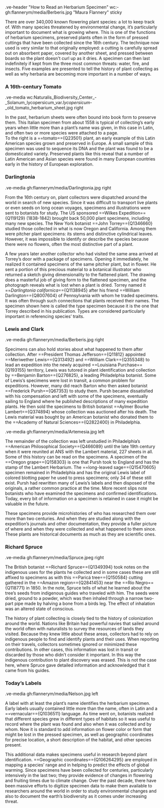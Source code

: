 .ve-header "How to Read an Herbarium Specimen"
wc:- gh:flannerym/media/Berberis.jpg "Maura Flannery" sticky

There are over 340,000 known flowering plant species:  a lot to keep track of. With many species threatened by environmental change, it’s particularly important to document what is growing where. This is one of the functions of herbarium specimens, preserved plants often in the form of pressed cuttings that have been collected since the 16th century.  The technique now used is very similar to that originally employed:  a cutting is carefully spread out on absorbent paper, covered by another sheet, and pressed between boards so the plant doesn't curl up as it dries. A specimen can then last indefinitely if kept from the three most common threats: water, fire, and insects.  Five examples are presented to tell the history of plant collecting as well as why herbaria are becoming more important in a number of ways.

### A 16th-century Tomato

.ve-media wc:Naturalis_Biodiversity_Center_-_Solanum_lycopersicum_var._lycopersicum_-_old_tomato_herbarium_sheet.jpg right

In the past, herbarium sheets were often bound into book form to preserve them.  This Italian specimen from about 1558 is typical of collecting’s early years when little more than a plant’s name was given, in this case in Latin, and often two or more species were attached to a page.  
To the right is a ==tomato=={Q23501} plant, an early example of this Latin American species grown and preserved in Europe.  A small sample of this specimen was used to sequence its DNA and the plant was found to be a domesticated variety.  Preserved plants like this reveal that a number of Latin American and Asian species were found in many European countries early in the history of European exploration.  

### Darlingtonia

.ve-media gh:flannerym/media/Darlingtonia.jpg right

From the 16th century on, plant collectors were dispatched around the world in search of new species.  Since it was difficult to transport live plants or even seeds on long ocean voyages, specimens and illustrations were sent to botanists for study.  The US sponsored ==Wilkes Expedition=={Q119129} (1838-1842) brought back 50,000 plant specimens, including many new species.  The New York botanist ==John Torrey=={Q1346660} studied those collected in what is now Oregon and California.  Among them were pitcher plant specimens: its stems and distinctive cylindrical leaves.  However, it was impossible to identify or describe the species because there were no flowers, often the most distinctive part of a plant.  

A few years later another collector who had visited the same area arrived at Torrey’s door with a package of specimens.  Opening it immediately, he realized it contained specimens of the same pitcher plant, but in flower.  He sent a portion of this precious material to a botanical illustrator who returned a sketch giving dimensionality to the flattened plant.  The drawing does a masterful job of giving form to the flattened specimen, and the photograph reveals what is lost when a plant is dried.  Torrey named it ==*Darlingtonia californica*=={Q1138945} after his friend ==William Darlington=={Q8007604} of Pennsylvania with whom he traded specimens.  It was often through such connections that plants received their names.  The specimen shown here is called the type specimen because it is the one that Torrey described in his publication.  Types are considered particularly important in referencing species’ traits.  

### Lewis and Clark
.ve-media gh:flannerym/media/Berberis.jpg right 

Specimens can also hold stories about what happened to them after collection. After ==President Thomas Jefferson=={Q11812} appointed ==Meriwether Lewis=={Q313492} and ==William Clark=={Q355348} to lead an expedition into the newly acquired ==Louisiana Purchase=={Q193155} territory, Lewis was tutored in plant identification and collection by ==Benjamin Barton=={Q276825}, a leading Philadelphia botanist.  Some of Lewis’s specimens were lost in transit, a common problem for expeditions.  However, many did reach Barton who then asked botanist ==Frederick Pursh=={Q67353} to study them. Pursh became dissatisfied with his compensation and left with some of the specimens, eventually sailing to England where he published descriptions of many expedition plants. He then sold the specimens to British botanist ==Aylmer Bourke Lambert=={Q374894} whose collection was auctioned after his death. The Lewis material was bought by an American botanist who donated them to the ==Academy of Natural Sciences=={Q2822400} in Philadelphia. 



.ve-media gh:flannerym/media/Artemesia.jpg left

The remainder of the collection was left unstudied in Philadelphia’s ==American Philosophical Society=={Q466089} until the late 19th century when it were reunited at ANS with the Lambert material, 227 sheets in all.  Some of this history can be read on the specimens. A specimen of the ==Oregon grape=={Q158303} is one that Pursh took to England and has the stamp of the Lambert Herbarium. The ==long-leaved sage=={Q15470605} specimen remained in Philadelphia and has the original Lewis label of colored blotting paper he used to press specimens; only 34 of these still exist. Pursh had rewritten many of Lewis’s labels and then disposed of the originals, a rather common practice at the time.  More recent slips note botanists who have examined the specimens and confirmed identifications.  Today, every bit of information on a specimen is retained in case it might be valuable in the future.

These specimens provide microhistories of who has researched them over more than two centuries.  And when they are studied along with the expedition’s journals and other documentation, they provide a fuller picture of where and when they were collected and what happened to them since.  These plants are historical documents as much as they are scientific ones.  


### Richard Spruce
.ve-media gh:flannerym/media/Spruce.jpeg right

The British botanist ==Richard Spruce=={Q1349394} took notes on the indigenous uses for the plants he collected and in some cases these are still affixed to specimens as with this ==Paricá tree=={Q150584} cutting gathered in the ==Amazon region=={Q2841453} near the ==Rio Negro=={Q118771} in 1850.  In the note, Spruce tells of what he  learned about the tree’s seeds from indigenous guides who traveled with him.  The seeds were dried, ground to a powder, which was then inhaled through a narrow two-part pipe made by halving a bone from a birds leg.  The effect of inhalation was an altered state of conscious.  

The history of plant collecting is closely tied to the history of colonization around the world.  Nations like Britain had powerful navies that sailed around the world often with naturalists to survey the resources of lands they visited.  Because they knew little about these areas, collectors had to rely on indigenous people to find and identify plants and their uses.  When reporting on their travels, collectors sometimes ignored or minimized these contributions.  In other cases, this information was lost in transit or discarded by those who didn’t consider it important.  In this way the indigenous contribution to plant discovery was erased.  This is not the case here, where Spruce gave detailed information and acknowledged that it came from his guides.

### Today’s Labels
.ve-media gh:flannerym/media/Nelson.jpg left

A label with at least the plant’s name identifies the herbarium specimen.  Early labels usually contained little more than the name, often in Latin and a ==vernacular=={Q1036511} language. As time went on, botanists realized that different species grew in different types of habitats so it was useful to record where the plant was found and also when it was collected and by whom.  Now it is standard to add information on flower color or form that might be lost in the pressed specimen, as well as geographic coordinates for precise location, a short description of the habitat, and other species present.  

This additional data makes specimens useful in research beyond plant identification.  ==Geographic coordinates=={Q106264295} are employed in mapping a species’ range and in helping to predict the effects of global warming.  Since specimens have been collected for centuries, particularly intensively in the last two; they provide evidence of changes in flowering and fruiting times due to climate change.  Over the past decade, there have been massive efforts to digitize specimen data to make them available to researchers around the world in order to study environmental changes and also to document the earth’s biodiversity as it comes under increasing threat.  


